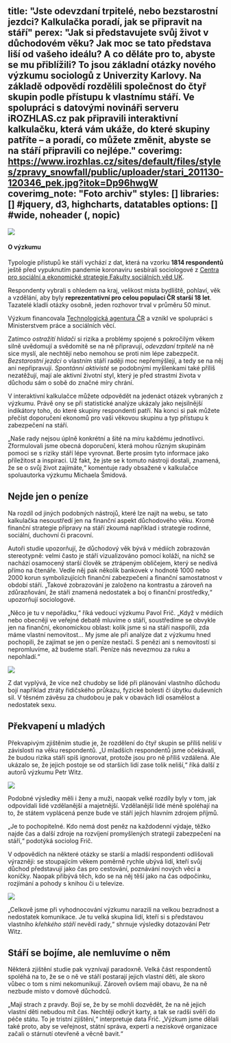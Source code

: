 title: "Jste odevzdaní trpitelé, nebo bezstarostní jezdci? Kalkulačka poradí, jak se připravit na stáří"
perex: "Jak si představujete svůj život v důchodovém věku? Jak moc se tato představa liší od vašeho ideálu? A co děláte pro to, abyste se mu přiblížili? To jsou základní otázky nového výzkumu sociologů z Univerzity Karlovy. Na základě odpovědí rozdělili společnost do čtyř skupin podle přístupu k vlastnímu stáří. Ve spolupráci s datovými novináři serveru iROZHLAS.cz pak připravili interaktivní kalkulačku, která vám ukáže, do které skupiny patříte – a poradí, co můžete změnit, abyste se na stáří připravili co nejlépe."
coverimg: https://www.irozhlas.cz/sites/default/files/styles/zpravy_snowfall/public/uploader/stari_201130-120346_pek.jpg?itok=Dp96hwgW
coverimg_note: "Foto archiv"
styles: []
libraries: [] #jquery, d3, highcharts, datatables
options: [] #wide, noheader (, nopic)
---

<img class="img" src="https://data.irozhlas.cz/kalkulacka-stari/img/graf1.svg" id="graf1">
<right>
<h4>O výzkumu</h4>
<p>Typologie přístupů ke stáří vychází z dat, která na vzorku <b>1814 respondentů</b> ještě před vypuknutím pandemie koronaviru sesbírali sociologové z <a href="https://ceses.cuni.cz/CESES-474.html">Centra pro sociální a ekonomické strategie Fakulty sociálních věd UK</a>.</p>
<p>Respondenty vybrali s ohledem na kraj, velikost místa bydliště, pohlaví, věk a vzdělání, aby byly <b>reprezentativní pro celou populaci ČR starší 18 let</b>. Tazatelé kladli otázky osobně, jeden rozhovor trval v průměru 50 minut.</p>
<p>Výzkum financovala <a href="https://starfos.tacr.cz/cs/project/TL01000491?query_code=7hbqaacjd3ra">Technologická agentura ČR</a> a vznikl ve spolupráci s Ministerstvem práce a sociálních věcí.</p>
</right>

Zatímco *ostražití hlídači* si rizika a problémy spojené s pokročilým věkem silně uvědomují a svědomitě se na ně připravují, *odevzdaní trpitelé* na ně sice myslí, ale nechtějí nebo nemohou se proti nim lépe zabezpečit. *Bezstarostní jezdci* o vlastním stáří raději moc nepřemýšlejí, a tedy se na něj ani nepřipravují. *Spontánní aktivisté* se podobnými myšlenkami také příliš nezatěžují, mají ale aktivní životní styl, který je před strastmi života v důchodu sám o sobě do značné míry chrání.

V interaktivní kalkulačce můžete odpovědět na jedenáct otázek vybraných z výzkumu. Právě ony se při statistické analýze ukázaly jako nejsilnější indikátory toho, do které skupiny respondenti patří. Na konci si pak můžete přečíst doporučení ekonomů pro vaši věkovou skupinu a typ přístupu k zabezpečení na stáří.

<div id="kalkulacka"> </div>

„Naše rady nejsou úplně konkrétní a šité na míru každému jednotlivci. Zformulovali jsme obecná doporučení, která mohou různým skupinám pomoci se s riziky stáří lépe vyrovnat. Berte prosím tyto informace jako příležitost a inspiraci. Už fakt, že jste se k tomuto nástroji dostali, znamená, že se o svůj život zajímáte,“ komentuje rady obsažené v kalkulačce spoluautorka výzkumu Michaela Šmidová.

## Nejde jen o peníze

Na rozdíl od jiných podobných nástrojů, které lze najít na webu, se tato kalkulačka nesoustředí jen na finanční aspekt důchodového věku. Kromě finanční strategie přípravy na stáří zkoumá například i strategie rodinné, sociální, duchovní či pracovní.

Autoři studie upozorňují, že důchodový věk bývá v médiích zobrazován stereotypně: velmi často je stáří vizualizováno pomocí koláží, na nichž se nachází osamocený starší člověk se ztrápeným obličejem, který se nedívá přímo na čtenáře. Vedle něj pak několik bankovek v hodnotě 1000 nebo 2000 korun symbolizujících finanční zabezpečení a finanční samostatnost v období stáří. „Takové zobrazování je založeno na kontrastu a zároveň na zdůrazňování, že stáří znamená nedostatek a boj o finanční prostředky,“ upozorňují sociologové.

„Něco je tu v nepořádku,“ říká vedoucí výzkumu Pavol Frič. „Když v médiích nebo obecněji ve veřejné debatě mluvíme o stáří, soustředíme se obvykle jen na finanční, ekonomickou oblast: kolik jsme si na stáří naspořili, zda máme vlastní nemovitost... My jsme ale při analýze dat z výzkumu hned pochopili, že zajímat se jen o peníze nestačí. S penězi ani s nemovitostí si nepromluvíme, až budeme staří. Peníze nás nevezmou za ruku a nepohladí.“

<img src="https://data.irozhlas.cz/kalkulacka-stari/img/graf2.svg" class="img" id="graf2">

Z dat vyplývá, že více než chudoby se lidé při plánování vlastního důchodu bojí například ztráty řidičského průkazu, fyzické bolesti či úbytku duševních sil. V těsném závěsu za chudobou je pak v obavách lidí osamělost a nedostatek sexu.

## Překvapení u mladých

Překvapivým zjištěním studie je, že rozdělení do čtyř skupin se příliš neliší v závislosti na věku respondentů. „U mladších respondentů jsme očekávali, že budou rizika stáří spíš ignorovat, protože jsou pro ně příliš vzdálená. Ale ukázalo se, že jejich postoje se od starších lidí zase tolik neliší,“ říká další z autorů výzkumu Petr Witz.

<img src="https://data.irozhlas.cz/kalkulacka-stari/img/graf3.svg" class="img" id="graf3">

Podobné výsledky měli i ženy a muži, naopak velké rozdíly byly v tom, jak odpovídali lidé vzdělanější a majetnější. Vzdělanější lidé méně spoléhají na to, že státem vyplácená penze bude ve stáří jejich hlavním zdrojem příjmů.  

„Je to pochopitelné. Kdo nemá dost peněz na každodenní výdaje, těžko najde čas a další zdroje na rozvíjení promyšlených strategií zabezpečení na stáří,“ podotýká sociolog Frič.

V odpovědích na některé otázky se starší a mladší respondenti odlišovali výrazněji: se stoupajícím věkem poměrně rychle ubývá lidí, kteří svůj důchod představují jako čas pro cestování, poznávání nových věcí a koníčky. Naopak přibývá těch, kdo se na něj těší jako na čas odpočinku, rozjímání a pohody s knihou či u televize.

<img src="https://data.irozhlas.cz/kalkulacka-stari/img/graf4.svg" class="img" id="graf4">

„Celkově jsme při vyhodnocování výzkumu narazili na velkou bezradnost a nedostatek komunikace. Je tu velká skupina lidí, kteří si s představou vlastního *křehkého stáří* nevědí rady,“ shrnuje výsledky dotazování Petr Witz.

## Stáří se bojíme, ale nemluvíme o něm
Některá zjištění studie pak vyznívají paradoxně. Velká část respondentů spoléhá na to, že se o ně ve stáří postarají jejich vlastní děti, ale skoro vůbec o tom s nimi nekomunikují. Zároveň ovšem mají obavu, že na ně nezbude místo v domově důchodců.

„Mají strach z pravdy. Bojí se, že by se mohli dozvědět, že na ně jejich vlastní děti nebudou mít čas. Nechtějí odkrýt karty, a tak se radši svěří do péče státu. To je tristní zjištění,“ interpretuje data Frič. „Výzkum jsme dělali také proto, aby se veřejnost, státní správa, experti a neziskové organizace začali o stárnutí otevřeně a věcně bavit.“